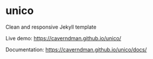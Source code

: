 # unico
Clean and responsive Jekyll template

Live demo: https://caverndman.github.io/unico/

Documentation: https://caverndman.github.io/unico/docs/
